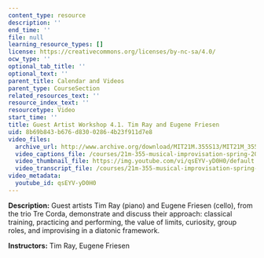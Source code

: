 ```yaml
---
content_type: resource
description: ''
end_time: ''
file: null
learning_resource_types: []
license: https://creativecommons.org/licenses/by-nc-sa/4.0/
ocw_type: ''
optional_tab_title: ''
optional_text: ''
parent_title: Calendar and Videos
parent_type: CourseSection
related_resources_text: ''
resource_index_text: ''
resourcetype: Video
start_time: ''
title: Guest Artist Workshop 4.1. Tim Ray and Eugene Friesen
uid: 8b69b843-b676-d830-0286-4b23f911d7e8
video_files:
  archive_url: http://www.archive.org/download/MIT21M.355S13/MIT21M_355S13_guest_artist_workshop_4-1_300k.mp4
  video_captions_file: /courses/21m-355-musical-improvisation-spring-2013/06aed67f90385273bc9b718154b33b93_qsEYV-yD0H0.vtt
  video_thumbnail_file: https://img.youtube.com/vi/qsEYV-yD0H0/default.jpg
  video_transcript_file: /courses/21m-355-musical-improvisation-spring-2013/dac69d0a21cf10b68931a16150f1dc0a_qsEYV-yD0H0.pdf
video_metadata:
  youtube_id: qsEYV-yD0H0
---
```


**Description:** Guest artists Tim Ray (piano) and Eugene Friesen (cello), from the trio Tre Corda, demonstrate and discuss their approach: classical training, practicing and performing, the value of limits, curiosity, group roles, and improvising in a diatonic framework.

**Instructors:** Tim Ray, Eugene Friesen

